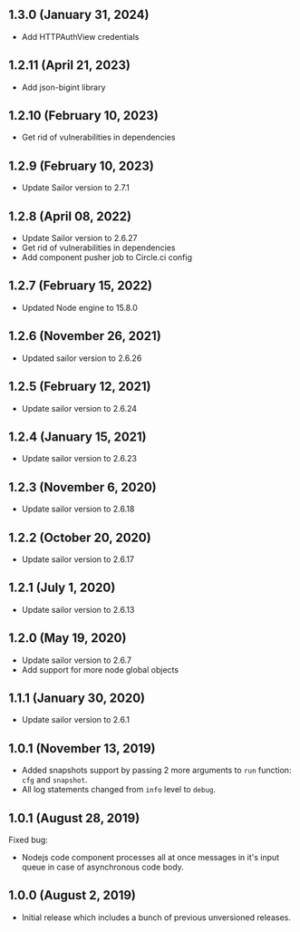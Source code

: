 ## 1.3.0 (January 31, 2024)
* Add HTTPAuthView credentials

## 1.2.11 (April 21, 2023)
* Add json-bigint library

## 1.2.10 (February 10, 2023)
* Get rid of vulnerabilities in dependencies

## 1.2.9 (February 10, 2023)
* Update Sailor version to 2.7.1

## 1.2.8 (April 08, 2022)
* Update Sailor version to 2.6.27
* Get rid of vulnerabilities in dependencies
* Add component pusher job to Circle.ci config

## 1.2.7 (February 15, 2022)
* Updated Node engine to 15.8.0

## 1.2.6 (November 26, 2021)
* Updated sailor version to 2.6.26

## 1.2.5 (February 12, 2021)
* Update sailor version to 2.6.24

## 1.2.4 (January 15, 2021)
* Update sailor version to 2.6.23

## 1.2.3 (November 6, 2020)
* Update sailor version to 2.6.18

## 1.2.2 (October 20, 2020)
* Update sailor version to 2.6.17

## 1.2.1 (July 1, 2020)
* Update sailor version to 2.6.13

## 1.2.0 (May 19, 2020)
* Update sailor version to 2.6.7
* Add support for more node global objects

## 1.1.1 (January 30, 2020)
* Update sailor version to 2.6.1

## 1.0.1 (November 13, 2019)
* Added snapshots support by passing 2 more arguments to `run` function: `cfg` and `snapshot`.
* All log statements changed from `info` level to `debug`.

## 1.0.1 (August 28, 2019)
Fixed bug:
* Nodejs code component processes all at once messages in it's input queue in case of asynchronous code body.

## 1.0.0 (August 2, 2019)
* Initial release which includes a bunch of previous unversioned releases.

